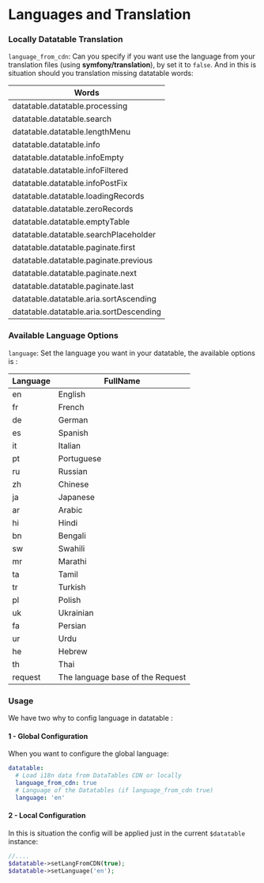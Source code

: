 Languages and Translation
=========

### Locally Datatable Translation
``language_from_cdn``: Can you specify if you want use the language from your translation files (using **symfony/translation**), by set it to ``false``.
And in this is situation should you translation missing datatable words:

| Words | 
| ---- |
| datatable.datatable.processing |
| datatable.datatable.search |
| datatable.datatable.lengthMenu |
| datatable.datatable.info |
| datatable.datatable.infoEmpty |
| datatable.datatable.infoFiltered |
| datatable.datatable.infoPostFix |
| datatable.datatable.loadingRecords |
| datatable.datatable.zeroRecords |
| datatable.datatable.emptyTable |
| datatable.datatable.searchPlaceholder |
| datatable.datatable.paginate.first |
| datatable.datatable.paginate.previous |
| datatable.datatable.paginate.next |
| datatable.datatable.paginate.last |
| datatable.datatable.aria.sortAscending |
| datatable.datatable.aria.sortDescending |

### Available Language Options
``language``: Set the language you want in your datatable, the available options is :

| Language | FullName |
| ---- | ---- |
| en | English |
| fr | French |
| de | German |
| es | Spanish |
| it | Italian |
| pt | Portuguese |
| ru | Russian |
| zh | Chinese |
| ja | Japanese |
| ar | Arabic |
| hi | Hindi |
| bn | Bengali |
| sw | Swahili |
| mr | Marathi |
| ta | Tamil |
| tr | Turkish |
| pl | Polish |
| uk | Ukrainian |
| fa | Persian |
| ur | Urdu |
| he | Hebrew |
| th | Thai |
| request | The language base of the Request |


### Usage
We have two why to config language in datatable :

#### 1 - Global Configuration
When you want to configure the global language: 

```yaml
datatable:
  # Load i18n data from DataTables CDN or locally
  language_from_cdn: true
  # Language of the Datatables (if language_from_cdn true)
  language: 'en'
```

#### 2 - Local Configuration
In this is situation the config will be applied just in the current ``$datatable`` instance:

```php
//....
$datatable->setLangFromCDN(true);
$datatable->setLanguage('en');
```